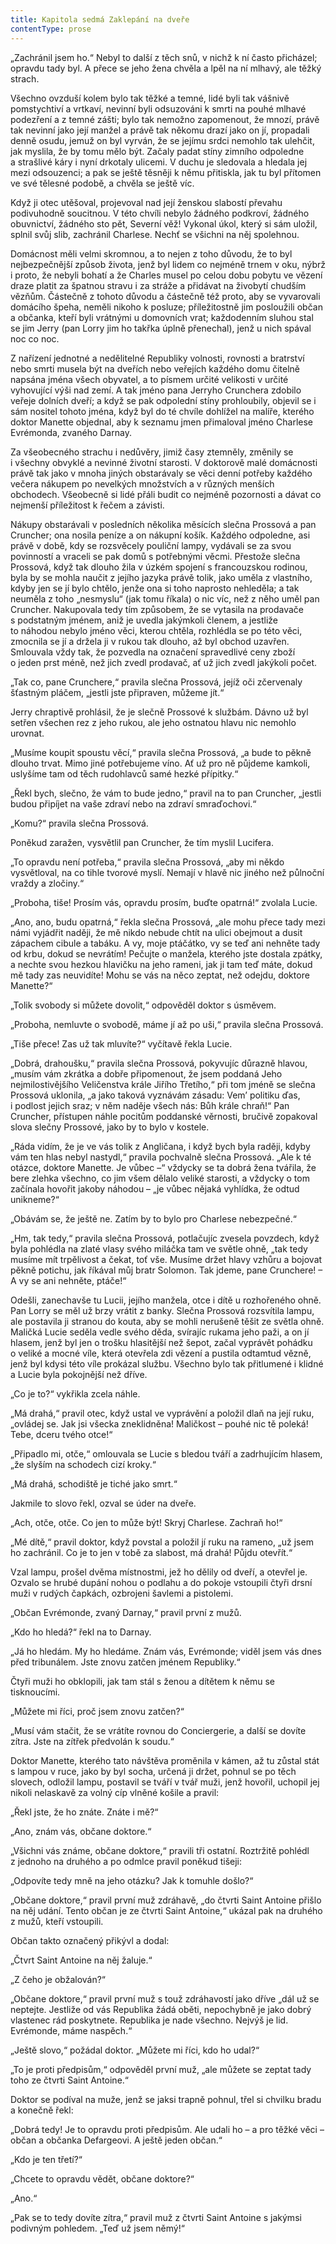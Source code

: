 ```yaml
---
title: Kapitola sedmá Zaklepání na dveře
contentType: prose
---
```


  

„Zachránil jsem ho.“ Nebyl to další z těch snů, v nichž k ní často přicházel; opravdu tady byl. A přece se jeho žena chvěla a lpěl na ní mlhavý, ale těžký strach.

Všechno ovzduší kolem bylo tak těžké a temné, lidé byli tak vášnivě pomstychtiví a vrtkaví, nevinní byli odsuzováni k smrti na pouhé mlhavé podezření a z temné zášti; bylo tak nemožno zapomenout, že mnozí, právě tak nevinní jako její manžel a právě tak někomu drazí jako on jí, propadali denně osudu, jemuž on byl vyrván, že se jejímu srdci nemohlo tak ulehčit, jak myslila, že by tomu mělo být. Začaly padat stíny zimního odpoledne a strašlivé káry i nyní drkotaly ulicemi. V duchu je sledovala a hledala jej mezi odsouzenci; a pak se ještě těsněji k němu přitiskla, jak tu byl přítomen ve své tělesné podobě, a chvěla se ještě víc.

Když ji otec utěšoval, projevoval nad její ženskou slabostí převahu podivuhodně soucitnou. V této chvíli nebylo žádného podkroví, žádného obuvnictví, žádného sto pět, Severní věž! Vykonal úkol, který si sám uložil, splnil svůj slib, zachránil Charlese. Nechť se všichni na něj spolehnou.

Domácnost měli velmi skromnou, a to nejen z toho důvodu, že to byl nejbezpečnější způsob života, jenž byl lidem co nejméně trnem v oku, nýbrž i proto, že nebyli bohatí a že Charles musel po celou dobu pobytu ve vězení draze platit za špatnou stravu i za stráže a přidávat na živobytí chudším vězňům. Částečně z tohoto důvodu a částečně též proto, aby se vyvarovali domácího špeha, neměli nikoho k posluze; příležitostně jim posloužili občan a občanka, kteří byli vrátnými u domovních vrat; každodenním sluhou stal se jim Jerry (pan Lorry jim ho takřka úplně přenechal), jenž u nich spával noc co noc.

Z nařízení jednotné a nedělitelné Republiky volnosti, rovnosti a bratrství nebo smrti musela být na dveřích nebo veřejích každého domu čitelně napsána jména všech obyvatel, a to písmem určité velikosti v určité vyhovující výši nad zemí. A tak jméno pana Jerryho Crunchera zdobilo veřeje dolních dveří; a když se pak odpolední stíny prohloubily, objevil se i sám nositel tohoto jména, když byl do té chvíle dohlížel na malíře, kterého doktor Manette objednal, aby k seznamu jmen přimaloval jméno Charlese Evrémonda, zvaného Darnay.

Za všeobecného strachu i nedůvěry, jimiž časy ztemněly, změnily se i všechny obvyklé a nevinné životní starosti. V doktorově malé domácnosti právě tak jako v mnoha jiných obstarávaly se věci denní potřeby každého večera nákupem po nevelkých množstvích a v různých menších obchodech. Všeobecně si lidé přáli budit co nejméně pozornosti a dávat co nejmenší příležitost k řečem a závisti.

Nákupy obstarávali v posledních několika měsících slečna Prosso­vá a pan Cruncher; ona nosila peníze a on nákupní košík. Každého odpoledne, asi právě v době, kdy se rozsvěcely pouliční lampy, vydávali se za svou povinností a vraceli se pak domů s potřebnými věcmi. Přestože slečna Prossová, když tak dlouho žila v úzkém spojení s francouzskou rodinou, byla by se mohla naučit z jejího jazyka právě tolik, jako uměla z vlastního, kdyby jen se jí bylo chtělo, jenže ona si toho naprosto nehleděla; a tak neuměla z toho „nesmyslu“ (jak tomu říkala) o nic víc, než z něho uměl pan Cruncher. Nakupovala tedy tím způsobem, že se vytasila na prodavače s podstatným jménem, aniž je uvedla jakýmkoli členem, a jestliže to náhodou nebylo jméno věci, kterou chtěla, rozhlédla se po této věci, zmocnila se jí a držela ji v rukou tak dlouho, až byl obchod uzavřen. Smlouvala vždy tak, že pozvedla na označení spravedlivé ceny zboží o jeden prst méně, než jich zvedl prodavač, ať už jich zvedl jakýkoli počet.

„Tak co, pane Crunchere,“ pravila slečna Prossová, jejíž oči zčervenaly šťastným pláčem, „jestli jste připraven, můžeme jít.“

Jerry chraptivě prohlásil, že je slečně Prossové k službám. Dávno už byl setřen všechen rez z jeho rukou, ale jeho ostnatou hlavu nic nemohlo urovnat.

„Musíme koupit spoustu věcí,“ pravila slečna Prossová, „a bude to pěkně dlouho trvat. Mimo jiné potřebujeme víno. Ať už pro ně půjdeme kamkoli, uslyšíme tam od těch rudohlavců samé hezké přípitky.“

„Řekl bych, slečno, že vám to bude jedno,“ pravil na to pan Cruncher, „jestli budou připíjet na vaše zdraví nebo na zdraví smraďochovi.“

„Komu?“ pravila slečna Prossová.

Poněkud zaražen, vysvětlil pan Cruncher, že tím myslil Lucifera.

„To opravdu není potřeba,“ pravila slečna Prossová, „aby mi někdo vysvětloval, na co tihle tvorové myslí. Nemají v hlavě nic jiného než půlnoční vraždy a zločiny.“

„Proboha, tiše! Prosím vás, opravdu prosím, buďte opatrná!“ zvolala Lucie.

„Ano, ano, budu opatrná,“ řekla slečna Prossová, „ale mohu přece tady mezi námi vyjádřit naději, že mě nikdo nebude chtít na ulici obejmout a dusit zápachem cibule a tabáku. A vy, moje ptáčátko, vy se teď ani nehněte tady od krbu, dokud se nevrátím! Pečujte o manžela, kterého jste dostala zpátky, a nechte svou hezkou hlavičku na jeho rameni, jak ji tam teď máte, dokud mě tady zas neuvidíte! Mohu se vás na něco zeptat, než odejdu, doktore Manette?“

„Tolik svobody si můžete dovolit,“ odpověděl doktor s úsměvem.

„Proboha, nemluvte o svobodě, máme jí až po uši,“ pravila slečna Prossová.

„Tiše přece! Zas už tak mluvíte?“ vyčítavě řekla Lucie.

„Dobrá, drahoušku,“ pravila slečna Prossová, pokyvujíc důrazně hlavou, „musím vám zkrátka a dobře připomenout, že jsem poddaná Jeho nejmilostivějšího Veličenstva krále Jiřího Třetího,“ při tom jméně se slečna Prossová uklonila, „a jako taková vyznávám zásadu: Vem’ politiku ďas, i podlost jejich sraz; v něm naděje všech nás: Bůh krále chraň!“ Pan Cruncher, přístupen náhle pocitům poddanské věrnosti, bručivě zopakoval slova slečny Prossové, jako by to bylo v kostele.

„Ráda vidím, že je ve vás tolik z Angličana, i když bych byla raději, kdyby vám ten hlas nebyl nastydl,“ pravila pochvalně slečna Prossová. „Ale k té otázce, doktore Manette. Je vůbec –“ vždycky se ta dobrá žena tvářila, že bere zlehka všechno, co jim všem dělalo veliké starosti, a vždycky o tom začínala hovořit jakoby náhodou – „je vůbec nějaká vyhlídka, že odtud unikneme?“

„Obávám se, že ještě ne. Zatím by to bylo pro Charlese nebezpečné.“

„Hm, tak tedy,“ pravila slečna Prossová, potlačujíc zvesela povzdech, když byla pohlédla na zlaté vlasy svého miláčka tam ve světle ohně, „tak tedy musíme mít trpělivost a čekat, toť vše. Musíme držet hlavy vzhůru a bojovat pěkně potichu, jak říkával můj bratr Solomon. Tak jdeme, pane Crunchere! – A vy se ani nehněte, ptáče!“

Odešli, zanechavše tu Lucii, jejího manžela, otce i dítě u rozhořeného ohně. Pan Lorry se měl už brzy vrátit z banky. Slečna Prossová rozsvítila lampu, ale postavila ji stranou do kouta, aby se mohli nerušeně těšit ze světla ohně. Maličká Lucie seděla vedle svého děda, svírajíc rukama jeho paži, a on jí hlasem, jenž byl jen o trošku hlasitější než šepot, začal vyprávět pohádku o veliké a mocné víle, která otevřela zdi vězení a pustila odtamtud vězně, jenž byl kdysi této víle prokázal službu. Všechno bylo tak přitlumené i klidné a Lucie byla pokojnější než dříve.

„Co je to?“ vykřikla zcela náhle.

„Má drahá,“ pravil otec, když ustal ve vyprávění a položil dlaň na její ruku, „ovládej se. Jak jsi všecka zneklidněna! Maličkost – pouhé nic tě poleká! Tebe, dceru tvého otce!“

„Připadlo mi, otče,“ omlouvala se Lucie s bledou tváří a zadrhujícím hlasem, „že slyším na schodech cizí kroky.“

„Má drahá, schodiště je tiché jako smrt.“

Jakmile to slovo řekl, ozval se úder na dveře.

„Ach, otče, otče. Co jen to může být! Skryj Charlese. Zachraň ho!“

„Mé dítě,“ pravil doktor, když povstal a položil jí ruku na rameno, „už jsem ho zachránil. Co je to jen v tobě za slabost, má drahá! Půjdu otevřít.“

Vzal lampu, prošel dvěma místnostmi, jež ho dělily od dveří, a otevřel je. Ozvalo se hrubé dupání nohou o podlahu a do pokoje vstoupili čtyři drsní muži v rudých čapkách, ozbrojeni šavlemi a pistolemi.

„Občan Evrémonde, zvaný Darnay,“ pravil první z mužů.

„Kdo ho hledá?“ řekl na to Darnay.

„Já ho hledám. My ho hledáme. Znám vás, Evrémonde; viděl jsem vás dnes před tribunálem. Jste znovu zatčen jménem Republiky.“

Čtyři muži ho obklopili, jak tam stál s ženou a dítětem k němu se tisknoucími.

„Můžete mi říci, proč jsem znovu zatčen?“

„Musí vám stačit, že se vrátíte rovnou do Conciergerie, a další se dovíte zítra. Jste na zítřek předvolán k soudu.“

Doktor Manette, kterého tato návštěva proměnila v kámen, až tu zůstal stát s lampou v ruce, jako by byl socha, určená ji držet, pohnul se po těch slovech, odložil lampu, postavil se tváří v tvář muži, jenž hovořil, uchopil jej nikoli nelaskavě za volný cíp vlněné košile a pravil:

„Řekl jste, že ho znáte. Znáte i mě?“

„Ano, znám vás, občane doktore.“

„Všichni vás známe, občane doktore,“ pravili tři ostatní. Roztržitě pohlédl z jednoho na druhého a po odmlce pravil poněkud tišeji:

„Odpovíte tedy mně na jeho otázku? Jak k tomuhle došlo?“

„Občane doktore,“ pravil první muž zdráhavě, „do čtvrti Saint Antoine přišlo na něj udání. Tento občan je ze čtvrti Saint Antoine,“ ukázal pak na druhého z mužů, kteří vstoupili.

Občan takto označený přikývl a dodal:

„Čtvrt Saint Antoine na něj žaluje.“

„Z čeho je obžalován?“

„Občane doktore,“ pravil první muž s touž zdráhavostí jako dříve „dál už se neptejte. Jestliže od vás Republika žádá oběti, nepochybně je jako dobrý vlastenec rád poskytnete. Republika je nade všechno. Nejvýš je lid. Evrémonde, máme naspěch.“

„Ještě slovo,“ požádal doktor. „Můžete mi říci, kdo ho udal?“

„To je proti předpisům,“ odpověděl první muž, „ale můžete se zeptat tady toho ze čtvrti Saint Antoine.“

Doktor se podíval na muže, jenž se jaksi trapně pohnul, třel si chvilku bradu a konečně řekl:

„Dobrá tedy! Je to opravdu proti předpisům. Ale udali ho – a pro těžké věci – občan a občanka Defargeovi. A ještě jeden občan.“

„Kdo je ten třetí?“

„Chcete to opravdu vědět, občane doktore?“

„Ano.“

„Pak se to tedy dovíte zítra,“ pravil muž z čtvrti Saint Antoine s jakýmsi podivným pohledem. „Teď už jsem němý!“
